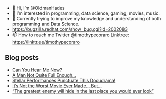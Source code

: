 - 👋 Hi, I’m @OldmanHades
- 👀 I’m interested in programming, data science, gaming, movies, music.
- 🌱 Currently trying to improve my knowledge and understanding of both programming and Data Science.
- https://bugzilla.redhat.com/show_bug.cgi?id=2002083
- 📫 How to reach me Twitter @timothypecoraro
Linktree: https://linktr.ee/timothypecoraro

## Blog posts
<!-- BLOG-POST-LIST:START -->
- [Can You Hear Me Now?](https://medium.com/@timothypecoraro/can-you-hear-me-now-ff9b3b5079c7?source=rss-5097f5c9b801------2)
- [A Man Not Quite Full Enough…](https://medium.com/@timothypecoraro/a-man-not-quite-full-enough-d0d0e42bf316?source=rss-5097f5c9b801------2)
- [Stellar Performances Punctuate This Docudrama!](https://medium.com/@timothypecoraro/stellar-performances-punctuate-this-docudrama-5274bb297238?source=rss-5097f5c9b801------2)
- [It’s Not the Worst Movie Ever Made… But…](https://medium.com/@timothypecoraro/its-not-the-worst-movie-ever-made-but-c8867b794f4d?source=rss-5097f5c9b801------2)
- [“The greatest enemy will hide in the last place you would ever look”](https://medium.com/@timothypecoraro/the-greatest-enemy-will-hide-in-the-last-place-you-would-ever-look-1ae80d7838d6?source=rss-5097f5c9b801------2)
<!-- BLOG-POST-LIST:END -->
